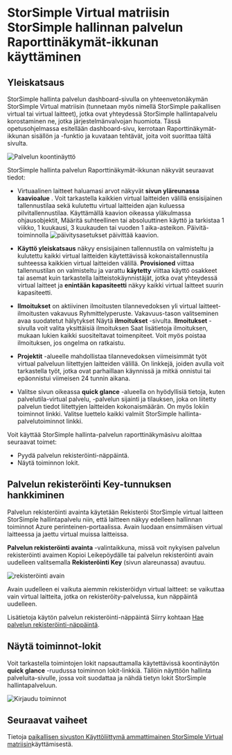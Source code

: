 <properties 
   pageTitle="StorSimple Managerin Raporttinäkymät-ikkunan service - Virtual matriisin | Microsoft Azure"
   description="Tässä artikkelissa kuvataan StorSimple hallinnan palvelun Raporttinäkymät-ikkunan ja kerrotaan, miten voit käyttää sitä StorSimple Virtual matriisin kunnon valvonta."
   services="storsimple"
   documentationCenter=""
   authors="alkohli"
   manager="carmonm"
   editor="" />
<tags 
   ms.service="storsimple"
   ms.devlang="na"
   ms.topic="article"
   ms.tgt_pltfrm="na"
   ms.workload="na"
   ms.date="04/07/2016"
   ms.author="alkohli" />

# <a name="use-the-storsimple-manager-service-dashboard-for-the-storsimple-virtual-array"></a>StorSimple Virtual matriisin StorSimple hallinnan palvelun Raporttinäkymät-ikkunan käyttäminen

## <a name="overview"></a>Yleiskatsaus

StorSimple hallinta palvelun dashboard-sivulla on yhteenvetonäkymän StorSimple Virtual matriisin (tunnetaan myös nimellä StorSimple paikallisen virtual tai virtual laitteet), jotka ovat yhteydessä StorSimple hallintapalvelu korostaminen ne, jotka järjestelmänvalvojan huomiota. Tässä opetusohjelmassa esitellään dashboard-sivu, kerrotaan Raporttinäkymät-ikkunan sisällön ja -funktio ja kuvataan tehtävät, joita voit suorittaa tältä sivulta.

![Palvelun koontinäyttö](./media/storsimple-ova-service-dashboard/dashboard1.png)

StorSimple hallinta palvelun Raporttinäkymät-ikkunan näkyvät seuraavat tiedot:

- Virtuaalinen laitteet haluamasi arvot näkyvät **sivun yläreunassa kaavioalue** . Voit tarkastella kaikkien virtual laitteiden välillä ensisijainen tallennustilaa sekä kulutettu virtual laitteiden ajan kuluessa pilvitallennustilaa. Käyttämällä kaavion oikeassa yläkulmassa ohjausobjektit, Määritä suhteellinen tai absoluuttinen käyttö ja tarkistaa 1 viikko, 1 kuukausi, 3 kuukauden tai vuoden 1 aika-asteikon. Päivitä-toiminnolla ![päivitysasetukset](./media/storsimple-ova-service-dashboard/refresh-control.png) päivittää kaavion.

- **Käyttö yleiskatsaus** näkyy ensisijainen tallennustila on valmisteltu ja kulutettu kaikki virtual laitteiden käytettävissä kokonaistallennustila suhteessa kaikkien virtual laitteiden välillä. **Provisioned** viittaa tallennustilan on valmisteltu ja varattu **käytetty** viittaa käyttö osakkeet tai asemat kuin tarkastella laitteistokäynnistäjät, jotka ovat yhteydessä virtual laitteet ja **enintään kapasiteetti** näkyy kaikki virtual laitteet suurin kapasiteetti.

- **Ilmoitukset** on aktiivinen ilmoitusten tilannevedoksen yli virtual laitteet-ilmoitusten vakavuus Ryhmittelyperuste. Vakavuus-tason valitseminen avaa suodatetut hälytykset Näytä **ilmoitukset** -sivulta. **Ilmoitukset** -sivulla voit valita yksittäisiä ilmoituksen Saat lisätietoja ilmoituksen, mukaan lukien kaikki suositeltavat toimenpiteet. Voit myös poistaa ilmoituksen, jos ongelma on ratkaistu.

- **Projektit** -alueelle mahdollistaa tilannevedoksen viimeisimmät työt virtual palveluun liitettyjen laitteiden välillä. On linkkejä, joiden avulla voit tarkastella työt, jotka ovat parhaillaan käynnissä ja mitkä onnistui tai epäonnistui viimeisen 24 tunnin aikana. 

- Valitse sivun oikeassa **quick glance** -alueella on hyödyllisiä tietoja, kuten palvelutila-virtual palvelu, -palvelun sijainti ja tilauksen, joka on liitetty palvelun tiedot liitettyjen laitteiden kokonaismäärän. On myös lokiin toiminnot linkki. Valitse luettelo kaikki valmiit StorSimple hallinta-palvelutoiminnot linkki. 

Voit käyttää StorSimple hallinta-palvelun raporttinäkymäsivu aloittaa seuraavat toimet:

- Pyydä palvelun rekisteröinti-näppäintä.
- Näytä toiminnon lokit.

## <a name="get-the-service-registration-key"></a>Palvelun rekisteröinti Key-tunnuksen hankkiminen

Palvelun rekisteröinti avainta käytetään Rekisteröi StorSimple virtual laitteen StorSimple hallintapalvelu niin, että laitteen näkyy edelleen hallinnan toiminnot Azure perinteinen-portaalissa. Avain luodaan ensimmäisen virtual laitteessa ja jaettu virtual muissa laitteissa. 

**Palvelun rekisteröinti avainta** -valintaikkuna, missä voit nykyisen palvelun rekisteröinti avaimen Kopioi Leikepöydälle tai palvelun rekisteröinti avain uudelleen valitsemalla **Rekisteröinti Key** (sivun alareunassa) avautuu.

![rekisteröinti avain](./media/storsimple-ova-service-dashboard/service-dashboard3.png)

Avain uudelleen ei vaikuta aiemmin rekisteröidyn virtual laitteet: se vaikuttaa vain virtual laitteita, jotka on rekisteröity-palvelussa, kun näppäintä uudelleen.

Lisätietoja käytön palvelun rekisteröinti-näppäintä Siirry kohtaan [Hae palvelun rekisteröinti-näppäintä](storsimple-ova-manage-service.md#get-the-service-registration-key).

## <a name="view-the-operations-logs"></a>Näytä toiminnot-lokit

Voit tarkastella toimintojen lokit napsauttamalla käytettävissä koontinäytön **quick glance** -ruudussa toiminnon lokit-linkkiä. Tällöin näyttöön hallinta palveluita-sivulle, jossa voit suodattaa ja nähdä tietyn lokit StorSimple hallintapalveluun.

![Kirjaudu toiminnot](./media/storsimple-ova-service-dashboard/ops-log.png)

## <a name="next-steps"></a>Seuraavat vaiheet

Tietoja [paikallisen sivuston Käyttöliittymä ammattimainen StorSimple Virtual matriisin](storsimple-ova-web-ui-admin.md)käyttämisestä.